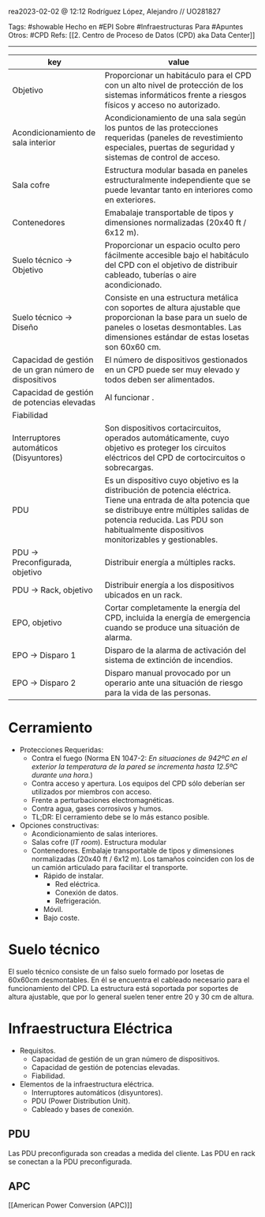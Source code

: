 rea2023-02-02 @ 12:12
Rodríguez López, Alejandro // UO281827

Tags:
	#showable
	Hecho en #EPI
	Sobre #Infraestructuras 
	Para #Apuntes 
	Otros: #CPD
	Refs:
		[[2. Centro de Proceso de Datos (CPD) aka Data Center]] 
<hr>

| key                                                    | value                                                                                                                                                                                                                                              |
| ------------------------------------------------------ | -------------------------------------------------------------------------------------------------------------------------------------------------------------------------------------------------------------------------------------------------- |
| Objetivo                                               | Proporcionar un habitáculo para el CPD con un alto nivel de protección de los sistemas informáticos frente a riesgos físicos y acceso no autorizado.                                                                                               |
| Acondicionamiento de sala interior                     | Acondicionamiento de una sala según los puntos de las protecciones requeridas (paneles de revestimiento especiales, puertas de seguridad y sistemas de control de acceso.                                                                          |
| Sala cofre                                             | Estructura modular basada en paneles estructuralmente independiente que se puede levantar tanto en interiores como en exteriores.                                                                                                                  |
| Contenedores                                           | Emabalaje transportable de tipos y dimensiones normalizadas (20x40 ft / 6x12 m).                                                                                                                                                                   |
| Suelo técnico -> Objetivo                              | Proporcionar un espacio oculto pero fácilmente accesible bajo el habitáculo del CPD con el objetivo de distribuir cableado, tuberías o aire acondicionado.                                                                                         |
| Suelo técnico -> Diseño                                | Consiste en una estructura metálica con soportes de altura ajustable que proporcionan la base para un suelo de paneles o losetas desmontables. Las dimensiones estándar de estas losetas son 60x60 cm.                                             |
| Capacidad de gestión de un gran número de dispositivos | El número de dispositivos gestionados en un CPD puede ser muy elevado y todos deben ser alimentados.                                                                                                                                               |
| Capacidad de gestión de potencias elevadas             | Al funcionar .                                                                                                                                                                                                                                     |
| Fiabilidad                                             |                                                                                                                                                                                                                                                    |
| Interruptores automáticos (Disyuntores)                | Son dispositivos cortacircuitos, operados automáticamente, cuyo objetivo es proteger los circuitos eléctricos del CPD de cortocircuitos o sobrecargas.                                                                                             |
| PDU                                                    | Es un dispositivo cuyo objetivo es la distribución de potencia eléctrica. Tiene una entrada de alta potencia que se distribuye entre múltiples salidas de potencia reducida. Las PDU son habitualmente dispositivos monitorizables y gestionables. |
| PDU -> Preconfigurada, objetivo                        | Distribuir energía a múltiples racks.                                                                                                                                                                                                              |
| PDU -> Rack, objetivo                                  | Distribuir energía a los dispositivos ubicados en un rack.                                                                                                                                                                                         |
| EPO, objetivo                                          | Cortar completamente la energía del CPD, incluida la energía de emergencia cuando se produce una situación de alarma.                                                                                                                              |
| EPO -> Disparo 1                                       | Disparo de la alarma de activación del sistema de extinción de incendios.                                                                                                                                                                          |
| EPO -> Disparo 2                                       | Disparo manual provocado por un operario ante una situación de riesgo para la vida de las personas.                                                                                                                                                                                                                                                   |

# Cerramiento
- Protecciones Requeridas:
	- Contra el fuego (Norma EN 1047-2: *En situaciones de 942ºC en el exterior la temperatura de la pared se incrementa hasta 12.5ºC durante una hora.*)
	- Contra acceso y apertura. Los equipos del CPD sólo deberían ser utilizados por miembros con acceso.
	- Frente a perturbaciones electromagnéticas.
	- Contra agua, gases corrosivos y humos.
	- TL;DR: El cerramiento debe se lo más estanco posible.
- Opciones constructivas:
	- Acondicionamiento de salas interiores.
	- Salas cofre (*IT room*). Estructura modular
	- Contenedores. Embalaje transportable de tipos y dimensiones normalizadas (20x40 ft / 6x12 m). Los tamaños coinciden con los de un camión articulado para facilitar el transporte.
		- Rápido de instalar.
			- Red eléctrica.
			- Conexión de datos.
			- Refrigeración.
		- Móvil.
		- Bajo coste.

# Suelo técnico
El suelo técnico consiste de un falso suelo formado por losetas de 60x60cm desmontables. En él se encuentra el cableado necesario para el funcionamiento del CPD. La estructura está soportada por soportes de altura ajustable, que por lo general suelen tener entre 20 y 30 cm de altura.

# Infraestructura Eléctrica
- Requisitos.
	- Capacidad de gestión de un gran número de dispositivos.
	- Capacidad de gestión de potencias elevadas.
	- Fiabilidad.
- Elementos de la infraestructura eléctrica.
	- Interruptores automáticos (disyuntores).
	- PDU (Power Distribution Unit).
	- Cableado y bases de conexión.

## PDU
Las PDU preconfigurada son creadas a medida del cliente.
Las PDU en rack se conectan a la PDU preconfigurada.

## APC
[[American Power Conversion (APC)]]

